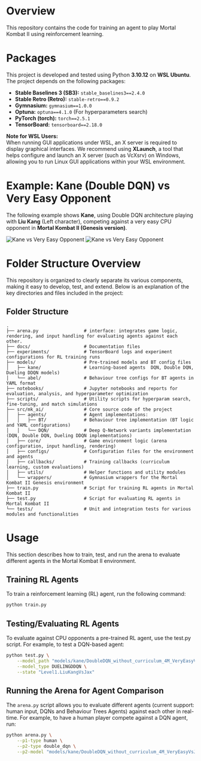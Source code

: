 # Overview

This repository contains the code for training an agent to play Mortal Kombat II using reinforcement learning.

# Packages 
This project is developed and tested using Python **3.10.12** on **WSL Ubuntu**. The project depends on the following packages:
- **Stable Baselines 3 (SB3):** `stable_baselines3==2.4.0`
- **Stable Retro (Retro):** `stable-retro==0.9.2`
- **Gymnasium:** `gymnasium==1.0.0`
- **Optuna:** `optuna==4.1.0` (For hyperparameters search)
- **PyTorch (torch):** `torch==2.5.1`
- **TensorBoard:** `tensorboard==2.18.0`

**Note for WSL Users:**  
When running GUI applications under WSL, an X server is required to display graphical interfaces. We recommend using **XLaunch**, a tool that helps configure and launch an X server (such as VcXsrv) on Windows, allowing you to run Linux GUI applications within your WSL environment.

# Example: Kane (Double DQN) vs Very Easy Opponent
The following example shows **Kane**, using Double DQN architecture playing with **Liu Kang** (Left character), competing against a very easy CPU opponent in **Mortal Kombat II (Genesis version)**.

![Kane vs Very Easy Opponent](data/replays/LiuKang-VeryEasy.gif) ![Kane vs Very Easy Opponent](data/replays/LiuKang-Jax-VeryEasy.gif)

# Folder Structure Overview

This repository is organized to clearly separate its various components, making it easy to develop, test, and extend. Below is an explanation of the key directories and files included in the project:

## Folder Structure
```
.
├── arena.py                 # interface: integrates game logic, rendering, and input handling for evaluating agents against each other.
├── docs/                    # Documentation files
├── experiments/             # TensorBoard logs and experiment configurations for RL training runs
├── models/                  # Pre-trained models and BT config files
│   ├── kane/                # Learning-based agents  DQN, Double DQN, Dueling DDQN models)
│   └── abel/                # Behaviour tree configs for BT agents in YAML format
├── notebooks/               # Jupyter notebooks and reports for evaluation, analysis, and hyperparameter optimization
├── scripts/                 # Utility scripts for hyperparam search, fine-tuning, and match simulations
├── src/mk_ai/               # Core source code of the project
│   ├── agents/              # Agent implementations:
│   │   ├── BT/              # Behaviour tree implementation (BT logic and YAML configurations)
│   │   └── DQN/             # Deep Q-Network variants implementation (DQN, Double DQN, Dueling DDQN implementations)
│   ├── core/                # Game environment logic (arena configuration, input handling, rendering)
│   ├── configs/             # Configuration files for the environment and agents
│   ├── callbacks/           # Training callbacks (curriculum learning, custom evaluations)
│   ├── utils/               # Helper functions and utility modules
│   └── wrappers/            # Gymnasium wrappers for the Mortal Kombat II Genesis environment
├── train.py                 # Script for training RL agents in Mortal Kombat II
├── test.py                  # Script for evaluating RL agents in Mortal Kombat II
└── tests/                   # Unit and integration tests for various modules and functionalities
```

# Usage 
This section describes how to train, test, and run the arena to evaluate different agents in the Mortal Kombat II environment.

## Training RL Agents

To train a reinforcement learning (RL) agent, run the following command:

```bash
python train.py
```

## Testing/Evaluating RL Agents

To evaluate against CPU opponents a pre-trained RL agent, use the test.py script. For example, to test a DQN-based agent:
```bash
python test.py \
    --model_path "models/kane/DoubleDQN_without_curriculum_4M_VeryEasyVsJax_Ln.zip" \
    --model_type DUELINGDDQN \
    --state "Level1.LiuKangVsJax"
```
## Running the Arena for Agent Comparison
The `arena.py` script allows you to evaluate different agents (current support: human input, DQNs and Behaviour Trees Agents) against each other in real-time. For example, to have a human player compete against a DQN agent, run:

```bash
python arena.py \
    --p1-type human \
    --p2-type double_dqn \
    --p2-model "models/kane/DoubleDQN_without_curriculum_4M_VeryEasyVsJax_Ln.zip"
```


